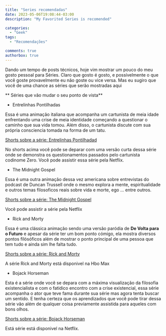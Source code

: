 ```yaml
---
title: "Series recomendadas"
date: 2023-05-06T19:08:44-03:00
description: "My Favorited Series is recomended"

categories:
  - "Geek"
tags:
  - "Recomendações"

comments: true
authorbox: true
---
```


Dando um tempo de posts técnicos, hoje vim mostrar um pouco do meu gosto pessoal para Séries.
Claro que gosto é gosto, e possívelmente o que você goste provavelmente eu não goste ou vice versa. 
Mas eu sugiro que você de uma chance as séries que serão mostradas aqui

** Séries que vão mudar o seu ponto de vista**

- Entrelinhas Pontilhadas

Essa é uma animação italiana que acompanha um cartunista de meia idade enfrentando uma crise de meia identidade começando a questionar o caminho que sua vida tomou.
Além disso, o cartunista discute com sua própria consciencia tomada na forma de um tatu.

[Shorts sobre a série: Entrelinhas Pontilhadad](https://www.youtube.com/watch?v=I9WU5jvlqOo&pp=ygUXZW50cmVsaW5oYXMgcG9udGlsaGFkYXM%3D)

No shorts acima você pode se deparar com uma versão curta dessa série onde se demonstra os questionamentos passados pelo cartunista codinome Zero.
Você pode assistir essa série pela Netflix.

- The Midnight Gospel

Essa é uma outra animação dessa vez americana sobre entrevistas do podcast de Duncan Trussell onde o mesmo explora a mente, espiritualidade e outros temas filosoficos reais sobre vida e morte, ego ... entre outros.

[Shorts sobre a série: The Midnight Gospel](https://youtube.com/shorts/8iRtWIPnWlk?feature=share)

Você pode assistir a série pela Netflix

- Rick and Morty

Essa é uma clássica animação sendo uma versão paródia de **De Volta para o Futuro** e apesar da série ter um bom ponto cómigo, ela mostra diversos pontos filósóficos além de mostrar o ponto principal de uma pessoa que tem tudo e ainda sim lhe falta tudo.

[Shorts sobre a série: Rick and Morty](https://youtube.com/shorts/xAPi8B_SFG0?feature=share)

A série Rick and Morty está disponivel na Hbo Max

- Bojack Horseman

Esta é a série onde você se depara com a máxima visualização da filosofia existencialista e com o fatidico encontro com a crise existencial, essa série acompanha o ator que teve fama durante sua série mas agora tenta buscar um sentido.
E tenha certeza que os aprendizados que você pode tirar dessa série vão além de qualquer coisa previamente assistida para aqueles com bons olhos.

[Shorts sobre a série: Bojack Horseman](https://www.youtube.com/shorts/KKhlS_g1898)

Está série está disponivel na Netflix.
